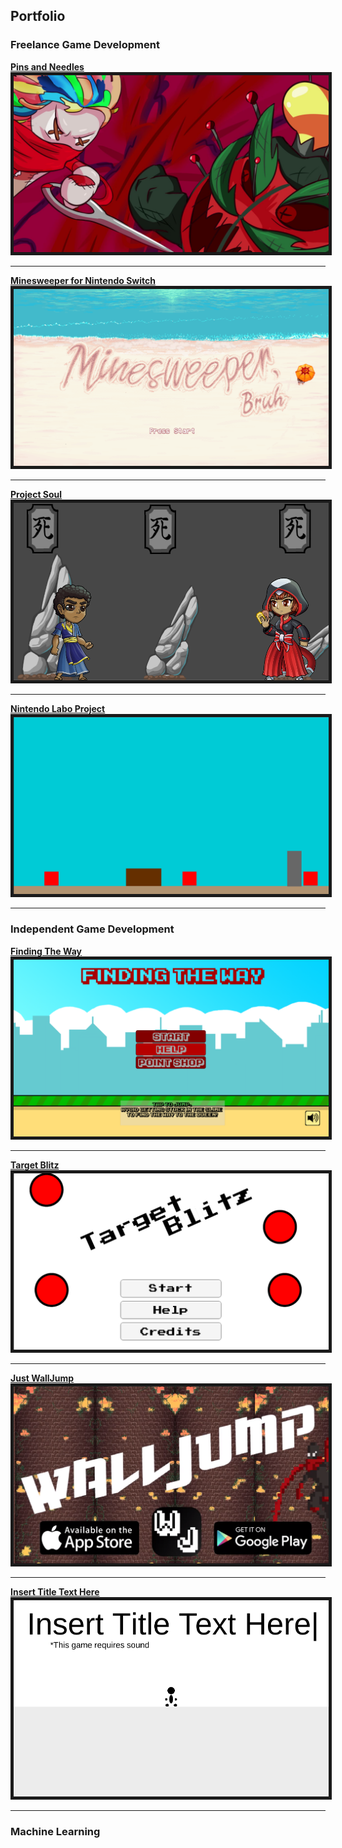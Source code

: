 ## Portfolio

### Freelance Game Development

[**Pins and Needles**](/PinsAndNeedles)
<img src="images/PinsAndNeedles/TrailerSS.jpg" border="5"/> 

---
[**Minesweeper for Nintendo Switch**](/Minesweeper)
<img src="images/MineSweeper/Screenshot_2.png" border="5"/>

---
[**Project Soul**](/UntitledRogueLike)
<img src="images/ProjectSoul/ProjectSoul.png" border="5"/>

---
[**Nintendo Labo Project**](/LaboProj)
<img src="images/NintendoLabo/Screenshot_6.png" border="5"/>

---

### Independent Game Development

[**Finding The Way**](/FindingTheWay)
<img src="images/FindingTheWay/Title.png" border="5"/>

---

[**Target Blitz**](/TargetBlitz)
<img src="images/TargetBlitz/Title.png" border="5"/>

---

[**Just WallJump**](/JustWallJump)
<img src="images/JustWalljump/WalljumpCard.png" border="5"/>

---

[**Insert Title Text Here**](/InsertTitleTextHere)
<img src="images/InsertTitleTextHere/Title.png" border="5"/>

---

### Machine Learning




